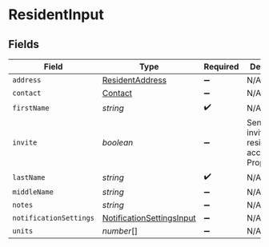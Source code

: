 # ResidentInput


## Fields

| Field                                                                         | Type                                                                          | Required                                                                      | Description                                                                   |
| ----------------------------------------------------------------------------- | ----------------------------------------------------------------------------- | ----------------------------------------------------------------------------- | ----------------------------------------------------------------------------- |
| `address`                                                                     | [ResidentAddress](../../models/shared/residentaddress.md)                     | :heavy_minus_sign:                                                            | N/A                                                                           |
| `contact`                                                                     | [Contact](../../models/shared/contact.md)                                     | :heavy_minus_sign:                                                            | N/A                                                                           |
| `firstName`                                                                   | *string*                                                                      | :heavy_check_mark:                                                            | N/A                                                                           |
| `invite`                                                                      | *boolean*                                                                     | :heavy_minus_sign:                                                            | Send an invite to the resident to access PropertyMeld                         |
| `lastName`                                                                    | *string*                                                                      | :heavy_check_mark:                                                            | N/A                                                                           |
| `middleName`                                                                  | *string*                                                                      | :heavy_minus_sign:                                                            | N/A                                                                           |
| `notes`                                                                       | *string*                                                                      | :heavy_minus_sign:                                                            | N/A                                                                           |
| `notificationSettings`                                                        | [NotificationSettingsInput](../../models/shared/notificationsettingsinput.md) | :heavy_minus_sign:                                                            | N/A                                                                           |
| `units`                                                                       | *number*[]                                                                    | :heavy_minus_sign:                                                            | N/A                                                                           |